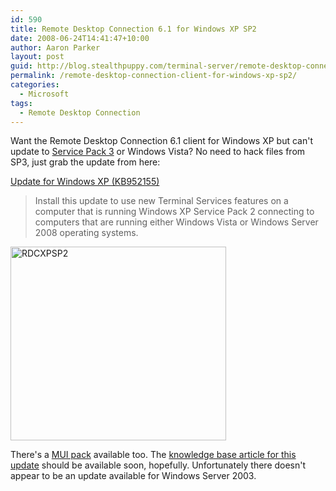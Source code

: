 ```yaml
---
id: 590
title: Remote Desktop Connection 6.1 for Windows XP SP2
date: 2008-06-24T14:41:47+10:00
author: Aaron Parker
layout: post
guid: http://blog.stealthpuppy.com/terminal-server/remote-desktop-connection-client-for-windows-xp-sp2
permalink: /remote-desktop-connection-client-for-windows-xp-sp2/
categories:
  - Microsoft
tags:
  - Remote Desktop Connection
---
```

Want the Remote Desktop Connection 6.1 client for Windows XP but can't update to [Service Pack 3](http://www.microsoft.com/downloads/details.aspx?FamilyID=68C48DAD-BC34-40BE-8D85-6BB4F56F5110&displaylang=en) or Windows Vista? No need to hack files from SP3, just grab the update from here: 

[Update for Windows XP (KB952155)](http://www.microsoft.com/downloads/details.aspx?FamilyID=6e1ec93d-bdbd-4983-92f7-479e088570ad&DisplayLang=en)

> Install this update to use new Terminal Services features on a computer that is running Windows XP Service Pack 2 connecting to computers that are running either Windows Vista or Windows Server 2008 operating systems.

<img border="0" alt="RDCXPSP2" src="{{site.baseurl}}/media/2008/06/rdcxpsp2.png" width="345" height="310" /> 

There's a [MUI pack](http://www.microsoft.com/downloads/details.aspx?FamilyID=e35296ed-fc0c-43e4-a99d-aec4505d7793&DisplayLang=en) available too. The [knowledge base article for this update](http://support.microsoft.com/kb/952155) should be available soon, hopefully. Unfortunately there doesn't appear to be an update available for Windows Server 2003.